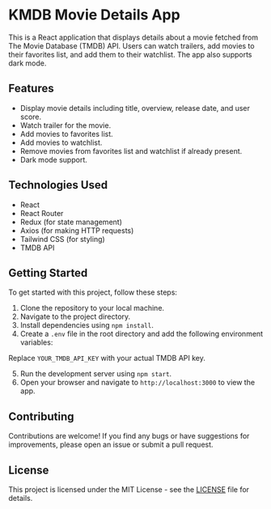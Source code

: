 # KMDB Movie Details App

This is a React application that displays details about a movie fetched from The Movie Database (TMDB) API. Users can watch trailers, add movies to their favorites list, and add them to their watchlist. The app also supports dark mode.

## Features

- Display movie details including title, overview, release date, and user score.
- Watch trailer for the movie.
- Add movies to favorites list.
- Add movies to watchlist.
- Remove movies from favorites list and watchlist if already present.
- Dark mode support.

## Technologies Used

- React
- React Router
- Redux (for state management)
- Axios (for making HTTP requests)
- Tailwind CSS (for styling)
- TMDB API

## Getting Started

To get started with this project, follow these steps:

1. Clone the repository to your local machine.
2. Navigate to the project directory.
3. Install dependencies using `npm install`.
4. Create a `.env` file in the root directory and add the following environment variables:


Replace `YOUR_TMDB_API_KEY` with your actual TMDB API key.

5. Run the development server using `npm start`.
6. Open your browser and navigate to `http://localhost:3000` to view the app.

## Contributing

Contributions are welcome! If you find any bugs or have suggestions for improvements, please open an issue or submit a pull request.

## License

This project is licensed under the MIT License - see the [LICENSE](LICENSE) file for details.
